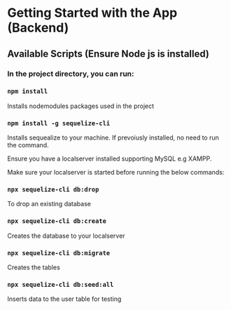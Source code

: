 # Getting Started with the App (Backend)

## Available Scripts (Ensure Node js is installed)

### In the project directory, you can run:

### `npm install`

Installs nodemodules packages used in the project

### `npm install -g sequelize-cli`

Installs sequealize to your machine. If prevoiusly installed, no need to run the command.

Ensure you have a localserver installed supporting MySQL e.g XAMPP.

Make sure your localserver is started before running the below commands:

### `npx sequelize-cli db:drop`
To drop an existing database

### `npx sequelize-cli db:create`

Creates the database to your localserver

### `npx sequelize-cli db:migrate`

Creates the tables

### `npx sequelize-cli db:seed:all`

Inserts data to the user table for testing

